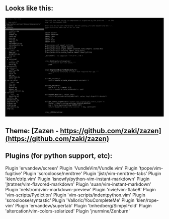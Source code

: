 ## Looks like this:

![](static/img/vimrc_clean.png?raw=true)

## Theme: [Zazen - https://github.com/zaki/zazen](https://github.com/zaki/zazen)

## Plugins (for python support, etc):

Plugin 'ervandew/screen'
Plugin 'VundleVim/Vundle.vim'
Plugin 'tpope/vim-fugitive'
Plugin 'scrooloose/nerdtree'
Plugin 'jistr/vim-nerdtree-tabs'
Plugin 'kien/ctrlp.vim'
Plugin 'isnowfy/python-vim-instant-markdown'
Plugin 'jtratner/vim-flavored-markdown'
Plugin 'suan/vim-instant-markdown'
Plugin 'nelstrom/vim-markdown-preview'
Plugin 'nvie/vim-flake8'
Plugin 'vim-scripts/Pydiction'
Plugin 'vim-scripts/indentpython.vim'
Plugin 'scrooloose/syntastic'
Plugin 'Valloric/YouCompleteMe'
Plugin 'klen/rope-vim'
Plugin 'ervandew/supertab'
Plugin 'tmhedberg/SimpylFold'
Plugin 'altercation/vim-colors-solarized'
Plugin 'jnurmine/Zenburn'
